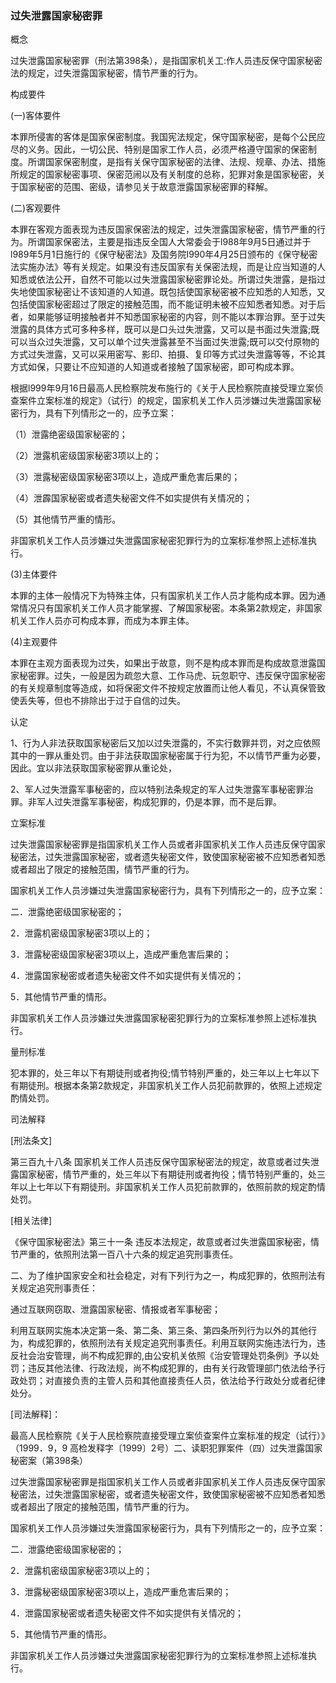 ### 过失泄露国家秘密罪
 概念 

过失泄露国家秘密罪（刑法第398条），是指国家机关工:作人员违反保守国家秘密法的规定，过失泄露国家秘密，情节严重的行为。

 构成要件 

(一)客体要件

本罪所侵害的客体是国家保密制度。我国宪法规定，保守国家秘密，是每个公民应尽的义务。因此，一切公民、特别是国家工作人员，必须严格遵守国家的保密制度。所谓国家保密制度，是指有关保守国家秘密的法律、法规、规章、办法、措施所规定的国家秘密事项、保密范闹以及有关制度的总称，犯罪对象是国家秘密，关于国家秘密的范围、密级，请参见关于故意泄露国家秘密罪的释解。

(二)客观要件

本罪在客观方面表现为违反国家保密法的规定，过失泄露国家秘密，情节严重的行为。所谓国家保密法，主要是指违反全国人大常委会于l988年9月5日通过并于l989年5月1日施行的《保守秘密法》及国务院I990年4月25日颁布的《保守秘密法实施办法》等有关规定。如果没有违反国家有关保密法规，而是让应当知道的人知悉或依法公开，自然不可能以过失泄露国家秘密罪论处。所谓过失泄露，是指过失地使国家秘密让不该知道的人知道。既包括使国家秘密被不应知悉的人知悉，又包括使国家秘密超过了限定的接触范围，而不能证明未被不应知悉者知悉。对于后者，如果能够证明接触者并不知悉国家秘密的内容，则不能以本罪治罪。至于过失泄露的具体方式可多种多样，既可以是口头过失泄露，又可以是书面过失泄露;既可以当众过失泄露，又可以单个过失泄露甚至不当面过失泄露;既可以交付原物的方式过失泄露，又可以采用密写、影印、拍摄、复印等方式过失泄露等等，不论其方式如保，只要让不应知道的人知道或者接触了国家秘密，即可构成本罪。

根据l999年9月16日最高人民检察院发布施行的《关于人民检察院直接受理立案侦查案件立案标准的规定》（试行）的规定，国家机关工作人员涉嫌过失泄露国家秘密行为，具有下列情形之一的，应予立案：

（1）泄露绝密级国家秘密的；

（2）泄露机密级国家秘密3项以上的；

（3）泄露秘密级国家秘密3项以上，造成严重危害后果的；

（4）泄霹国家秘密或者遗失秘密文件不如实提供有关情况的；

（5）其他情节严重的情形。

非国家机关工作人员涉嫌过失泄露国家秘密犯罪行为的立案标准参照上述标准执行。

(3)主体要件

本罪的主体一般情况下为特殊主体，只有国家机关工作人员才能构成本罪。因为通常情况只有国家机关工作人员才能掌握、了解国家秘密。本条第2款规定，非国家机关工作人员亦可构成本罪，而成为本罪主体。

(4)主观要件

本罪在主观方面表现为过失，如果出于故意，则不是构成本罪而是构成故意泄露国家秘密罪。过失，一般是因为疏忽大意、工作马虎、玩忽职守、违反保守国家秘密的有关规章制度等造成，如将保密文件不按规定放置而让他人看见，不认真保管致使丢失等，但也不排除出于过于自信的过失。

 认定 

1、行为人非法获取国家秘密后又加以过失泄露的，不实行数罪并罚，对之应依照其中的一罪从重处罚。由于非法获取国家秘密属于行为犯，不以情节严重为必要，因此。宜以非法获取国家秘密罪从重论处，

2、军人过失泄露军事秘密的，应以特别法条规定的军人过失泄露军事秘密罪治罪。非军人过失泄露军事秘密，构成犯罪的，仍是本罪，而不是后罪。

 立案标准 

过失泄露国家秘密罪是指国家机关工作人员或者非国家机关工作人员违反保守国家秘密法，过失泄露国家秘密，或者遗失秘密文件，致使国家秘密被不应知悉者知悉或者超出了限定的接触范围，情节严重的行为。

国家机关工作人员涉嫌过失泄露国家秘密行为，具有下列情形之一的，应予立案：

二．泄露绝密级国家秘密的；

2．泄露机密级国家秘密3项以上的；

3．泄露秘密级国家秘密3项以上，造成严重危害后果的；

4．泄露国家秘密或者遗失秘密文件不如实提供有关情况的；

5．其他情节严重的情形。

非国家机关工作人员涉嫌过失泄露国家秘密犯罪行为的立案标准参照上述标准执行。

 量刑标准 

犯本罪的，处三年以下有期徒刑或者拘役;情节特别严重的，处三年以上七年以下有期徒刑。根据本条第2款规定，非国家机关工作人员犯前款罪的，依照上述规定酌情处罚。

 司法解释 

[刑法条文]

第三百九十八条 国家机关工作人员违反保守国家秘密法的规定，故意或者过失泄露国家秘密，情节严重的，处三年以下有期徒刑或者拘役；情节特别严重的，处三年以上七年以下有期徒刑。非国家机关工作人员犯前款罪的，依照前款的规定酌情处罚。

[相关法律]

《保守国家秘密法》第三十一条 违反本法规定，故意或者过失泄露国家秘密，情节严重的，依照刑法第一百八十六条的规定追究刑事责任。

二、为了维护国家安全和社会稳定，对有下列行为之一，构成犯罪的，依照刑法有关规定追究刑事责任：

通过互联网窃取、泄露国家秘密、情报或者军事秘密；

利用互联网实施本决定第一条、第二条、第三条、第四条所列行为以外的其他行为，构成犯罪的，依照刑法有关规定追究刑事责任。利用互联网实施违法行为，违反社会治安管理，尚不构成犯罪的,由公安机关依照《治安管理处罚条例》予以处罚；违反其他法律、行政法规，尚不构成犯罪的，由有关行政管理部门依法给予行政处罚；对直接负责的主管人员和其他直接责任人员，依法给予行政处分或者纪律处分。

[司法解释]：

最高人民检察院《关于人民检察院直接受理立案侦查案件立案标准的规定（试行）》（1999．9，9 高检发释字〔1999〕2号）二、读职犯罪案件（四）过失泄露国家秘密案（第398条）

过失泄露国家秘密罪是指国家机关工作人员或者非国家机关工作人员违反保守国家秘密法，过失泄露国家秘密，或者遗失秘密文件，致使国家秘密被不应知悉者知悉或者超出了限定的接触范围，情节严重的行为。

国家机关工作人员涉嫌过失泄露国家秘密行为，具有下列情形之一的，应予立案：

二．泄露绝密级国家秘密的；

2．泄露机密级国家秘密3项以上的；

3．泄露秘密级国家秘密3项以上，造成严重危害后果的；

4．泄露国家秘密或者遗失秘密文件不如实提供有关情况的；

5．其他情节严重的情形。

非国家机关工作人员涉嫌过失泄露国家秘密犯罪行为的立案标准参照上述标准执行。